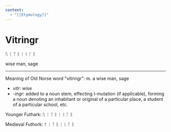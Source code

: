 ```yaml
---
context:
  - "[[Etymology]]"
---
```


# Vitringr

ᚢ ᛁ ᛏ ᚱ ᛁ ᚾ ᚴ ᚱ

wise man, sage

---

Meaning of Old Norse word "vitringr": m. a wise man, sage

- _vitr_: wise
- _-ingr_: added to a noun stem, effecting I-mutation (if applicable), forming a noun denoting an inhabitant or original of a particular place, a student of a particular school, etc.

Younger Futhark: ᚢ ᛁ ᛏ ᚱ ᛁ ᚾ ᚴ ᚱ

Medieval Futhork: ᚠ ᛁ ᛏ ᚱ ᛁ ᚿ ᚵ ᚱ
